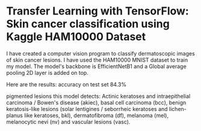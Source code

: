 # Transfer Learning with TensorFlow: Skin cancer classification using Kaggle HAM10000 Dataset
I have created a computer vision program to classify dermatoscopic images of skin cancer lesions. I have used the HAM10000 MNIST dataset to train my model. The model's backbone is EfficientNetB1 and a Global average pooling 2D layer is added on top.

Here are the results: accuracy on test set 84.3%

pigmented lesions this model detects: Actinic keratoses and intraepithelial carcinoma / Bowen's disease (akiec), basal cell carcinoma (bcc), benign keratosis-like lesions (solar lentigines / seborrheic keratoses and lichen-planus like keratoses, bkl), dermatofibroma (df), melanoma (mel), melanocytic nevi (nv) and vascular lesions (vasc).
